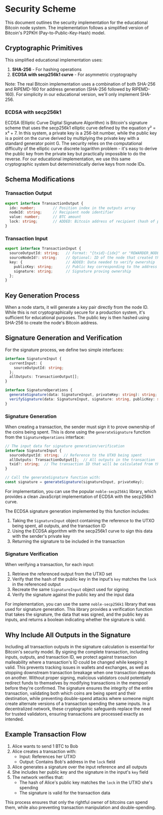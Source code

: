 # Security Scheme

This document outlines the security implementation for the educational Bitcoin node system. The implementation follows a simplified version of Bitcoin's P2PKH (Pay-to-Public-Key-Hash) model.

## Cryptographic Primitives

This simplified educational implementation uses:

1. **SHA-256** - For hashing operations
2. **ECDSA with secp256k1 curve** - For asymmetric cryptography

Note: The real Bitcoin implementation uses a combination of both SHA-256 and RIPEMD-160 for address generation (SHA-256 followed by RIPEMD-160). For simplicity in our educational version, we'll only implement SHA-256.

### ECDSA with secp256k1 

ECDSA (Elliptic Curve Digital Signature Algorithm) is Bitcoin's signature scheme that uses the secp256k1 elliptic curve defined by the equation y² = x³ + 7. In this system, a private key is a 256-bit number, while the public key is a point on the curve derived by multiplying the private key with a standard generator point G. The security relies on the computational difficulty of the elliptic curve discrete logarithm problem - it's easy to derive the public key from the private key but practically impossible to do the reverse. For our educational implementation, we use this same cryptographic system but deterministically derive keys from node IDs.

## Schema Modifications

### Transaction Output

```typescript
export interface TransactionOutput {
  idx: number;        // Position index in the outputs array
  nodeId: string;     // Recipient node identifier
  value: number;      // BTC amount
  lock: string;       // ADDED: Bitcoin address of recipient (hash of public key)
}
```

### Transaction Input

```typescript
export interface TransactionInput {
  sourceOutputId: string;   // Format: "{txid}-{idx}" or "REWARDER_NODE_ID" for coinbase
  sourceNodeId?: string;    // Optional: ID of the node that created this output (for UI purposes)
  key: {                    // ADDED: Data needed to verify ownership
    publicKey: string;      // Public key corresponding to the address in the lock
    signature: string;      // Signature proving ownership
  };
}
```

## Key Generation Process

When a node starts, it will generate a key pair directly from the node ID. While this is not cryptographically secure for a production system, it's sufficient for educational purposes. The public key is then hashed using SHA-256 to create the node's Bitcoin address.

## Signature Generation and Verification

For the signature process, we define two simple interfaces:

```typescript
interface SignatureInput {
  currentInput: {
    sourceOutputId: string;
  };
  allOutputs: TransactionOutput[];
}

interface SignatureOperations {
  generateSignature(data: SignatureInput, privateKey: string): string;
  verifySignature(data: SignatureInput, signature: string, publicKey: string): boolean;
}
```

### Signature Generation

When creating a transaction, the sender must sign it to prove ownership of the coins being spent. This is done using the `generateSignature` function from the `SignatureOperations` interface:

```typescript
// The input data for signature generation/verification
interface SignatureInput {
  sourceOutputId: string;  // Reference to the UTXO being spent
  allOutputs: TransactionOutput[];  // All outputs in the transaction
  txid?: string;  // The transaction ID that will be calculated from the transaction data
}

// Call the generateSignature function with:
const signature = generateSignature(signatureInput, privateKey);
```

For implementation, you can use the popular `noble-secp256k1` library, which provides a clean JavaScript implementation of ECDSA with the secp256k1 curve.

The ECDSA signature generation implemented by this function includes:

1. Taking the `SignatureInput` object containing the reference to the UTXO being spent, all outputs, and the transaction ID
2. Using the ECDSA algorithm with the secp256k1 curve to sign this data with the sender's private key
3. Returning the signature to be included in the transaction

### Signature Verification

When verifying a transaction, for each input:

1. Retrieve the referenced output from the UTXO set
2. Verify that the hash of the public key in the input's `key` matches the `lock` in the referenced output
3. Recreate the same `SignatureInput` object used for signing
4. Verify the signature against the public key and the input data

For implementation, you can use the same `noble-secp256k1` library that was used for signature generation. This library provides a verification function that takes the signature, the data that was signed, and the public key as inputs, and returns a boolean indicating whether the signature is valid.

## Why Include All Outputs in the Signature

Including all transaction outputs in the signature calculation is essential for Bitcoin's security model. By signing the complete transaction, including inputs, outputs, and transaction ID, we protect against transaction malleability where a transaction's ID could be changed while keeping it valid. This prevents tracking issues in wallets and exchanges, as well as stopping downstream transaction breakage when one transaction depends on another. Without proper signing, malicious validators could potentially redirect funds to themselves by modifying transactions in the mempool before they're confirmed. The signature ensures the integrity of the entire transaction, validating both which coins are being spent and their destination, while preventing double-spend attacks where someone might create alternate versions of a transaction spending the same inputs. In a decentralized network, these cryptographic safeguards replace the need for trusted validators, ensuring transactions are processed exactly as intended.

## Example Transaction Flow

1. Alice wants to send 1 BTC to Bob
2. Alice creates a transaction with:
   - Input: References her UTXO
   - Output: Contains Bob's address in the `lock` field
3. Alice generates a signature over the input reference and all outputs
4. She includes her public key and the signature in the input's `key` field
5. The network verifies that:
   - The hash of Alice's public key matches the `lock` in the UTXO she's spending
   - The signature is valid for the transaction data

This process ensures that only the rightful owner of bitcoins can spend them, while also preventing transaction manipulation and double-spending.
